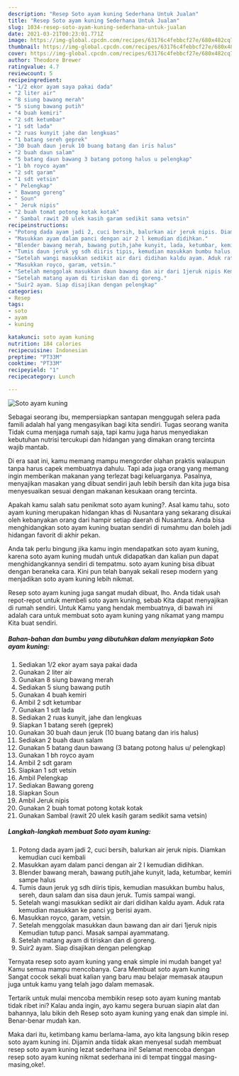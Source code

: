 ```yaml
---
description: "Resep Soto ayam kuning Sederhana Untuk Jualan"
title: "Resep Soto ayam kuning Sederhana Untuk Jualan"
slug: 1034-resep-soto-ayam-kuning-sederhana-untuk-jualan
date: 2021-03-21T00:23:01.771Z
image: https://img-global.cpcdn.com/recipes/63176c4febbcf27e/680x482cq70/soto-ayam-kuning-foto-resep-utama.jpg
thumbnail: https://img-global.cpcdn.com/recipes/63176c4febbcf27e/680x482cq70/soto-ayam-kuning-foto-resep-utama.jpg
cover: https://img-global.cpcdn.com/recipes/63176c4febbcf27e/680x482cq70/soto-ayam-kuning-foto-resep-utama.jpg
author: Theodore Brewer
ratingvalue: 4.7
reviewcount: 5
recipeingredient:
- "1/2 ekor ayam saya pakai dada"
- "2 liter air"
- "8 siung bawang merah"
- "5 siung bawang putih"
- "4 buah kemiri"
- "2 sdt ketumbar"
- "1 sdt lada"
- "2 ruas kunyit jahe dan lengkuas"
- "1 batang sereh geprek"
- "30 buah daun jeruk 10 buang batang dan iris halus"
- "2 buah daun salam"
- "5 batang daun bawang 3 batang potong halus u pelengkap"
- "1 bh royco ayam"
- "2 sdt garam"
- "1 sdt vetsin"
- " Pelengkap"
- " Bawang goreng"
- " Soun"
- " Jeruk nipis"
- "2 buah tomat potong kotak kotak"
- " Sambal rawit 20 ulek kasih garam sedikit sama vetsin"
recipeinstructions:
- "Potong dada ayam jadi 2, cuci bersih, balurkan air jeruk nipis. Diamkan kemudian cuci kembali"
- "Masukkan ayam dalam panci dengan air 2 l kemudian didihkan."
- "Blender bawang merah, bawang putih,jahe kunyit, lada, ketumbar, kemiri sampe halus"
- "Tumis daun jeruk yg sdh diiris tipis, kemudian masukkan bumbu halus, sereh, daun salam dan sisa daun jeruk. Tumis sampai wangi."
- "Setelah wangi masukkan sedikit air dari didihan kaldu ayam. Aduk rata kemudian masukkan ke panci yg berisi ayam."
- "Masukkan royco, garam, vetsin."
- "Setelah menggolak masukkan daun bawang dan air dari 1jeruk nipis Kemudian tutup panci. Masak sampai ayammatang."
- "Setelah matang ayam di tiriskan dan di goreng."
- "Suir2 ayam. Siap disajikan dengan pelengkap"
categories:
- Resep
tags:
- soto
- ayam
- kuning

katakunci: soto ayam kuning 
nutrition: 184 calories
recipecuisine: Indonesian
preptime: "PT33M"
cooktime: "PT33M"
recipeyield: "1"
recipecategory: Lunch

---
```



![Soto ayam kuning](https://img-global.cpcdn.com/recipes/63176c4febbcf27e/680x482cq70/soto-ayam-kuning-foto-resep-utama.jpg)

Sebagai seorang ibu, mempersiapkan santapan menggugah selera pada famili adalah hal yang mengasyikan bagi kita sendiri. Tugas seorang  wanita Tidak cuma menjaga rumah saja, tapi kamu juga harus menyediakan kebutuhan nutrisi tercukupi dan hidangan yang dimakan orang tercinta wajib mantab.

Di era  saat ini, kamu memang mampu mengorder olahan praktis walaupun tanpa harus capek membuatnya dahulu. Tapi ada juga orang yang memang ingin memberikan makanan yang terlezat bagi keluarganya. Pasalnya, menyajikan masakan yang dibuat sendiri jauh lebih bersih dan kita juga bisa menyesuaikan sesuai dengan makanan kesukaan orang tercinta. 



Apakah kamu salah satu penikmat soto ayam kuning?. Asal kamu tahu, soto ayam kuning merupakan hidangan khas di Nusantara yang sekarang disukai oleh kebanyakan orang dari hampir setiap daerah di Nusantara. Anda bisa menghidangkan soto ayam kuning buatan sendiri di rumahmu dan boleh jadi hidangan favorit di akhir pekan.

Anda tak perlu bingung jika kamu ingin mendapatkan soto ayam kuning, karena soto ayam kuning mudah untuk didapatkan dan kalian pun dapat menghidangkannya sendiri di tempatmu. soto ayam kuning bisa dibuat dengan beraneka cara. Kini pun telah banyak sekali resep modern yang menjadikan soto ayam kuning lebih nikmat.

Resep soto ayam kuning juga sangat mudah dibuat, lho. Anda tidak usah repot-repot untuk membeli soto ayam kuning, sebab Kita dapat menyajikan di rumah sendiri. Untuk Kamu yang hendak membuatnya, di bawah ini adalah cara untuk membuat soto ayam kuning yang nikamat yang mampu Kita buat sendiri.

<!--inarticleads1-->

##### Bahan-bahan dan bumbu yang dibutuhkan dalam menyiapkan Soto ayam kuning:

1. Sediakan 1/2 ekor ayam saya pakai dada
1. Gunakan 2 liter air
1. Gunakan 8 siung bawang merah
1. Sediakan 5 siung bawang putih
1. Gunakan 4 buah kemiri
1. Ambil 2 sdt ketumbar
1. Gunakan 1 sdt lada
1. Sediakan 2 ruas kunyit, jahe dan lengkuas
1. Siapkan 1 batang sereh (geprek)
1. Gunakan 30 buah daun jeruk (10 buang batang dan iris halus)
1. Sediakan 2 buah daun salam
1. Gunakan 5 batang daun bawang (3 batang potong halus u/ pelengkap)
1. Gunakan 1 bh royco ayam
1. Ambil 2 sdt garam
1. Siapkan 1 sdt vetsin
1. Ambil  Pelengkap
1. Sediakan  Bawang goreng
1. Siapkan  Soun
1. Ambil  Jeruk nipis
1. Gunakan 2 buah tomat potong kotak kotak
1. Gunakan  Sambal (rawit 20 ulek kasih garam sedikit sama vetsin)




<!--inarticleads2-->

##### Langkah-langkah membuat Soto ayam kuning:

1. Potong dada ayam jadi 2, cuci bersih, balurkan air jeruk nipis. Diamkan kemudian cuci kembali
1. Masukkan ayam dalam panci dengan air 2 l kemudian didihkan.
1. Blender bawang merah, bawang putih,jahe kunyit, lada, ketumbar, kemiri sampe halus
1. Tumis daun jeruk yg sdh diiris tipis, kemudian masukkan bumbu halus, sereh, daun salam dan sisa daun jeruk. Tumis sampai wangi.
1. Setelah wangi masukkan sedikit air dari didihan kaldu ayam. Aduk rata kemudian masukkan ke panci yg berisi ayam.
1. Masukkan royco, garam, vetsin.
1. Setelah menggolak masukkan daun bawang dan air dari 1jeruk nipis Kemudian tutup panci. Masak sampai ayammatang.
1. Setelah matang ayam di tiriskan dan di goreng.
1. Suir2 ayam. Siap disajikan dengan pelengkap




Ternyata resep soto ayam kuning yang enak simple ini mudah banget ya! Kamu semua mampu mencobanya. Cara Membuat soto ayam kuning Sangat cocok sekali buat kalian yang baru mau belajar memasak ataupun juga untuk kamu yang telah jago dalam memasak.

Tertarik untuk mulai mencoba membikin resep soto ayam kuning mantab tidak ribet ini? Kalau anda ingin, ayo kamu segera buruan siapin alat dan bahannya, lalu bikin deh Resep soto ayam kuning yang enak dan simple ini. Benar-benar mudah kan. 

Maka dari itu, ketimbang kamu berlama-lama, ayo kita langsung bikin resep soto ayam kuning ini. Dijamin anda tiidak akan menyesal sudah membuat resep soto ayam kuning lezat sederhana ini! Selamat mencoba dengan resep soto ayam kuning nikmat sederhana ini di tempat tinggal masing-masing,oke!.

